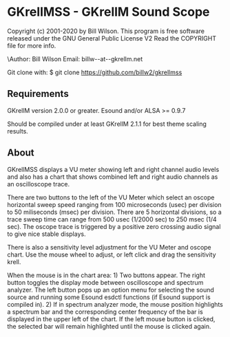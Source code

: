 # GKrellMSS - GKrellM Sound Scope

Copyright (c) 2001-2020 by Bill Wilson.  This program is free software
released under the GNU General Public License V2
Read the COPYRIGHT file for more info.

\Author: Bill Wilson
Email:  billw--at--gkrellm.net

Git clone with:
	$ git clone https://github.com/billw2/gkrellmss


Requirements
------------
GKrellM version 2.0.0 or greater.  Esound and/or ALSA >= 0.9.7

Should be compiled under at least GKrellM 2.1.1 for best theme
scaling results.

About
-----
GKrellMSS displays a VU meter showing left and right channel audio
levels and also has a chart that shows combined left and right audio
channels as an oscilloscope trace.

There are two buttons to the left of the VU Meter which select an oscope
horizontal sweep speed ranging from 100 microseconds (usec) per division
to 50 miliseconds (msec) per division.  There are 5 horizontal divisions,
so a trace sweep time can range from 500 usec (1/2000 sec) to 
250 msec (1/4 sec).  The oscope trace is triggered by a positive zero
crossing audio signal to give nice stable displays.

There is also a sensitivity level adjustment for the VU Meter and oscope
chart.  Use the mouse wheel to adjust, or left click and drag the
sensitivity krell.

When the mouse is in the chart area:
    1) Two buttons appear.  The right button toggles the display mode
       between oscilloscope and spectrum analyzer.  The left button
       pops up an option menu for selecting the sound source and running
       some Esound esdctl functions (if Esound support is compiled in).
    2) If in spectrum analyzer mode, the mouse position highlights a
       spectrum bar and the corresponding center frequency  of the bar
       is displayed in the upper left of the chart.  If the left mouse
       button is clicked, the selected bar will remain highlighted until
       the mouse is clicked again.

